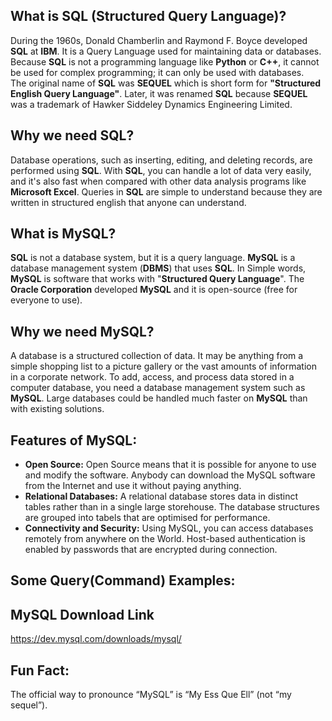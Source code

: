 ## What is SQL (Structured Query Language)?
During the 1960s, Donald Chamberlin and Raymond F. Boyce developed **SQL** at **IBM**. It is a Query Language used for maintaining data or databases. Because **SQL** is not a programming language like **Python** or **C++**, it cannot be used for complex programming; it can only be used with databases.
<br> The original name of **SQL** was **SEQUEL** which is short form for **"Structured English Query Language"**. Later, it was renamed **SQL** because **SEQUEL** was a trademark of Hawker Siddeley Dynamics Engineering Limited.

## Why we need SQL?
Database operations, such as inserting, editing, and deleting records, are performed using **SQL**. With **SQL**, you can handle a lot of data very easily, and it's also fast when compared with other data analysis programs like **Microsoft Excel**. Queries in **SQL** are simple to understand because they are written in structured english that anyone can understand.

## What is MySQL?
**SQL** is not a database system, but it is a query language. **MySQL** is a database management system (**DBMS**) that uses **SQL**. In Simple words, **MySQL** is software that works with "**Structured Query Language**". The **Oracle Corporation** developed **MySQL** and it is open-source (free for everyone to use).

## Why we need MySQL?
A database is a structured collection of data. It may be anything from a simple shopping list to a picture gallery or the vast amounts of information in a corporate network. To add, access, and process data stored in a computer database, you need a database management system such as **MySQL**. Large databases could be handled much faster on **MySQL** than with existing solutions.

## Features of MySQL:
<ul>
<li> <b>Open Source:</b> Open Source means that it is possible for anyone to use and modify the software. Anybody can download the MySQL software from the Internet and use it without paying anything.</li>
<li> <b>Relational Databases:</b> A relational database stores data in distinct tables rather than in a single large storehouse. The database structures are grouped into tabels that are optimised for performance. </li>
<li> <b>Connectivity and Security:</b> Using MySQL, you can access databases remotely from anywhere on the World. Host-based authentication is enabled by passwords that are encrypted during connection.</li>
</ul>

## Some Query(Command) Examples:

## MySQL Download Link
https://dev.mysql.com/downloads/mysql/

## Fun Fact:
The official way to pronounce “MySQL” is “My Ess Que Ell” (not “my sequel”).

